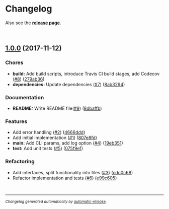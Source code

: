 # Changelog

Also see the **[release page](https://github.com/dominique-mueller/no-skipped-tests.git/releases)**.

<br>

## [1.0.0](https://github.com/dominique-mueller/no-skipped-tests/releases/tag/1.0.0) (2017-11-12)

### Chores

* **build:** Add build scripts, introduce Travis CI build stages, add Codecov ([#8](https://github.com/dominique-mueller/no-skipped-tests.git/issues/8)) ([279ab36](https://github.com/dominique-mueller/no-skipped-tests/commit/279ab36))
* **dependencies:** Update dependencies ([#7](https://github.com/dominique-mueller/no-skipped-tests.git/issues/7)) ([8ab3294](https://github.com/dominique-mueller/no-skipped-tests/commit/8ab3294))

### Documentation

* **README:** Write README file([#9](https://github.com/dominique-mueller/no-skipped-tests.git/issues/9)) ([8dbaffb](https://github.com/dominique-mueller/no-skipped-tests/commit/8dbaffb))

### Features

* Add error handling ([#2](https://github.com/dominique-mueller/no-skipped-tests.git/issues/2)) ([4666ddd](https://github.com/dominique-mueller/no-skipped-tests/commit/4666ddd))
* Add initial implementation ([#1](https://github.com/dominique-mueller/no-skipped-tests.git/issues/1)) ([807e8fd](https://github.com/dominique-mueller/no-skipped-tests/commit/807e8fd))
* **main:** Add CLI params, add log option ([#4](https://github.com/dominique-mueller/no-skipped-tests.git/issues/4)) ([19eb351](https://github.com/dominique-mueller/no-skipped-tests/commit/19eb351))
* **test:** Add unit tests ([#5](https://github.com/dominique-mueller/no-skipped-tests.git/issues/5)) ([075f9e1](https://github.com/dominique-mueller/no-skipped-tests/commit/075f9e1))

### Refactoring

* Add interfaces, split functionality into files ([#3](https://github.com/dominique-mueller/no-skipped-tests.git/issues/3)) ([cdc0c68](https://github.com/dominique-mueller/no-skipped-tests/commit/cdc0c68))
* Refactor implementation and tests ([#6](https://github.com/dominique-mueller/no-skipped-tests.git/issues/6)) ([e99c605](https://github.com/dominique-mueller/no-skipped-tests/commit/e99c605))

<br>

---

<sup>*Changelog generated automatically by [automatic-release](https://github.com/dominique-mueller/automatic-release).*</sup>
